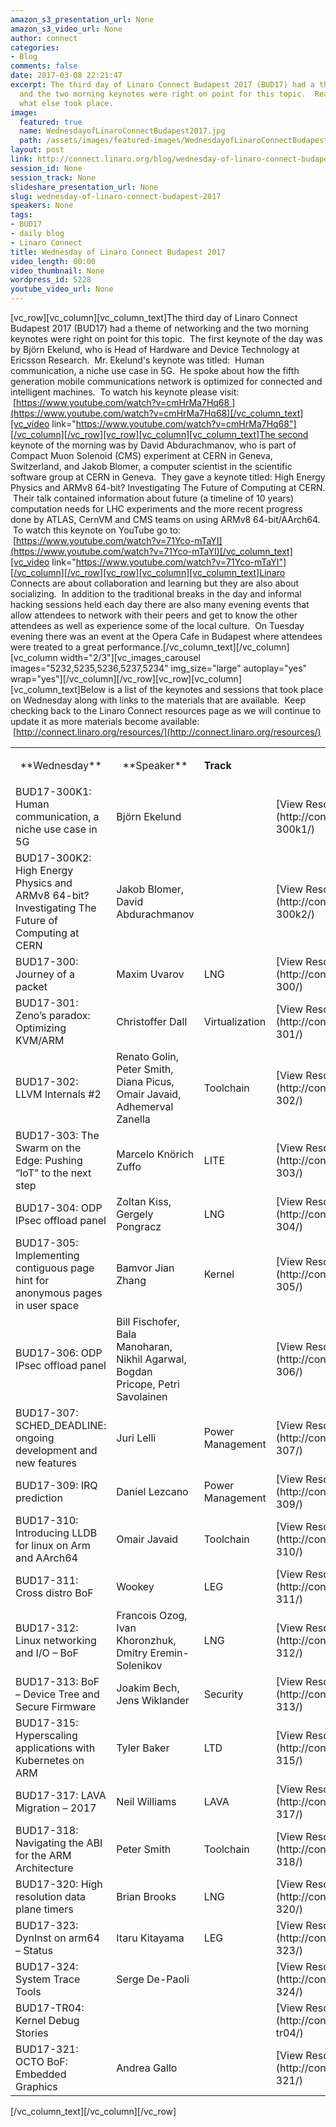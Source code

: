```yaml
---
amazon_s3_presentation_url: None
amazon_s3_video_url: None
author: connect
categories:
- Blog
comments: false
date: 2017-03-08 22:21:47
excerpt: The third day of Linaro Connect Budapest 2017 (BUD17) had a theme of networking
  and the two morning keynotes were right on point for this topic.  Read about what
  what else took place.
image:
  featured: true
  name: WednesdayofLinaroConnectBudapest2017.jpg
  path: /assets/images/featured-images/WednesdayofLinaroConnectBudapest2017.jpg
layout: post
link: http://connect.linaro.org/blog/wednesday-of-linaro-connect-budapest-2017/
session_id: None
session_track: None
slideshare_presentation_url: None
slug: wednesday-of-linaro-connect-budapest-2017
speakers: None
tags:
- BUD17
- daily blog
- Linaro Connect
title: Wednesday of Linaro Connect Budapest 2017
video_length: 00:00
video_thumbnail: None
wordpress_id: 5228
youtube_video_url: None
---
```


[vc_row][vc_column][vc_column_text]The third day of Linaro Connect Budapest 2017 (BUD17) had a theme of networking and the two morning keynotes were right on point for this topic.  The first keynote of the day was by Björn Ekelund, who is Head of Hardware and Device Technology at Ericsson Research.  Mr. Ekelund's keynote was titled:  Human communication, a niche use case in 5G.  He spoke about how the fifth generation mobile communications network is optimized for connected and intelligent machines.  To watch his keynote please visit:  [https://www.youtube.com/watch?v=cmHrMa7Hq68 ](https://www.youtube.com/watch?v=cmHrMa7Hq68)[/vc_column_text][vc_video link="https://www.youtube.com/watch?v=cmHrMa7Hq68"][/vc_column][/vc_row][vc_row][vc_column][vc_column_text]The second keynote of the morning was by David Abdurachmanov, who is part of Compact Muon Solenoid (CMS) experiment at CERN in Geneva, Switzerland, and Jakob Blomer, a computer scientist in the scientific software group at CERN in Geneva.  They gave a keynote titled: High Energy Physics and ARMv8 64-bit? Investigating The Future of Computing at CERN.  Their talk contained information about future (a timeline of 10 years) computation needs for LHC experiments and the more recent progress done by ATLAS, CernVM and CMS teams on using ARMv8 64-bit/AArch64.  To watch this keynote on YouTube go to:  [https://www.youtube.com/watch?v=71Yco-mTaYI](https://www.youtube.com/watch?v=71Yco-mTaYI)[/vc_column_text][vc_video link="https://www.youtube.com/watch?v=71Yco-mTaYI"][/vc_column][/vc_row][vc_row][vc_column][vc_column_text]Linaro Connects are about collaboration and learning but they are also about socializing.  In addition to the traditional breaks in the day and informal hacking sessions held each day there are also many evening events that allow attendees to network with their peers and get to know the other attendees as well as experience some of the local culture.  On Tuesday evening there was an event at the Opera Cafe in Budapest where attendees were treated to a great performance.[/vc_column_text][/vc_column][vc_column width="2/3"][vc_images_carousel images="5232,5235,5236,5237,5234" img_size="large" autoplay="yes" wrap="yes"][/vc_column][/vc_row][vc_row][vc_column][vc_column_text]Below is a list of the keynotes and sessions that took place on Wednesday along with links to the materials that are available.  Keep checking back to the Linaro Connect resources page as we will continue to update it as more materials become available:  [http://connect.linaro.org/resources/](http://connect.linaro.org/resources/)
<table >
<tbody >
<tr >

<td style="text-align: center;" >**Wednesday**
</td>

<td style="text-align: center;" >**Speaker**
</td>

<td >


**Track**



</td>

<td >
</td>
</tr>
<tr >

<td >BUD17-300K1: Human communication, a niche use case in 5G
</td>

<td >Björn Ekelund
</td>

<td >
</td>

<td >[View Resources](http://connect.linaro.org/resource/bud17/bud17-300k1/)
</td>
</tr>
<tr >

<td >BUD17-300K2: High Energy Physics and ARMv8 64-bit? Investigating The Future of Computing at CERN
</td>

<td >Jakob Blomer, David Abdurachmanov
</td>

<td >
</td>

<td >[View Resources](http://connect.linaro.org/resource/bud17/bud17-300k2/)
</td>
</tr>
<tr >

<td >BUD17-300: Journey of a packet
</td>

<td >Maxim Uvarov
</td>

<td >LNG
</td>

<td >[View Resources](http://connect.linaro.org/resource/bud17/bud17-300/)
</td>
</tr>
<tr >

<td >BUD17-301: Zeno’s paradox: Optimizing KVM/ARM
</td>

<td >Christoffer Dall
</td>

<td >Virtualization
</td>

<td >[View Resources](http://connect.linaro.org/resource/bud17/bud17-301/)
</td>
</tr>
<tr >

<td >BUD17-302: LLVM Internals #2
</td>

<td >Renato Golin, Peter Smith, Diana Picus, Omair Javaid, Adhemerval Zanella
</td>

<td >Toolchain
</td>

<td >[View Resources](http://connect.linaro.org/resource/bud17/bud17-302/)
</td>
</tr>
<tr >

<td >BUD17-303: The Swarm on the Edge: Pushing “IoT” to the next step
</td>

<td >Marcelo Knörich Zuffo
</td>

<td >LITE
</td>

<td >[View Resources](http://connect.linaro.org/resource/bud17/bud17-303/)
</td>
</tr>
<tr >

<td >BUD17-304: ODP IPsec offload panel
</td>

<td >Zoltan Kiss, Gergely Pongracz
</td>

<td >LNG
</td>

<td >[View Resources](http://connect.linaro.org/resource/bud17/bud17-304/)
</td>
</tr>
<tr >

<td >BUD17-305: Implementing contiguous page hint for anonymous pages in user space
</td>

<td >Bamvor Jian Zhang
</td>

<td >Kernel
</td>

<td >[View Resources](http://connect.linaro.org/resource/bud17/bud17-305/)
</td>
</tr>
<tr >

<td >BUD17-306: ODP IPsec offload panel
</td>

<td >Bill Fischofer, Bala Manoharan,
Nikhil Agarwal, Bogdan Pricope, Petri Savolainen
</td>

<td >
</td>

<td >[View Resources](http://connect.linaro.org/resource/bud17/bud17-306/)
</td>
</tr>
<tr >

<td >BUD17-307: SCHED_DEADLINE: ongoing development and new features
</td>

<td >Juri Lelli
</td>

<td >Power Management
</td>

<td >[View Resources](http://connect.linaro.org/resource/bud17/bud17-307/)
</td>
</tr>
<tr >

<td >BUD17-309: IRQ prediction
</td>

<td >Daniel Lezcano
</td>

<td >Power Management
</td>

<td >[View Resources](http://connect.linaro.org/resource/bud17/bud17-309/)
</td>
</tr>
<tr >

<td >BUD17-310: Introducing LLDB for linux on Arm and AArch64
</td>

<td >Omair Javaid
</td>

<td >Toolchain
</td>

<td >[View Resources](http://connect.linaro.org/resource/bud17/bud17-310/)
</td>
</tr>
<tr >

<td >BUD17-311: Cross distro BoF
</td>

<td >Wookey
</td>

<td >LEG
</td>

<td >[View Resources](http://connect.linaro.org/resource/bud17/bud17-311/)
</td>
</tr>
<tr >

<td >BUD17-312: Linux networking and I/O – BoF
</td>

<td >Francois Ozog, Ivan Khoronzhuk, Dmitry Eremin-Solenikov
</td>

<td >LNG
</td>

<td >[View Resources](http://connect.linaro.org/resource/bud17/bud17-312/)
</td>
</tr>
<tr >

<td >BUD17-313: BoF – Device Tree and Secure Firmware
</td>

<td >Joakim Bech, Jens Wiklander
</td>

<td >Security
</td>

<td >[View Resources](http://connect.linaro.org/resource/bud17/bud17-313/)
</td>
</tr>
<tr >

<td >BUD17-315: Hyperscaling applications with Kubernetes on ARM
</td>

<td >Tyler Baker
</td>

<td >LTD
</td>

<td >[View Resources](http://connect.linaro.org/resource/bud17/bud17-315/)
</td>
</tr>
<tr >

<td >BUD17-317: LAVA Migration – 2017
</td>

<td >Neil Williams
</td>

<td >LAVA
</td>

<td >[View Resources](http://connect.linaro.org/resource/bud17/bud17-317/)
</td>
</tr>
<tr >

<td >BUD17-318: Navigating the ABI for the ARM Architecture
</td>

<td >Peter Smith
</td>

<td >Toolchain
</td>

<td >[View Resources](http://connect.linaro.org/resource/bud17/bud17-318/)
</td>
</tr>
<tr >

<td >BUD17-320: High resolution data plane timers
</td>

<td >Brian Brooks
</td>

<td >LNG
</td>

<td >[View Resources](http://connect.linaro.org/resource/bud17/bud17-320/)
</td>
</tr>
<tr >

<td >BUD17-323: DynInst on arm64 – Status
</td>

<td >Itaru Kitayama
</td>

<td >LEG
</td>

<td >[View Resources](http://connect.linaro.org/resource/bud17/bud17-323/)
</td>
</tr>
<tr >

<td >BUD17-324: System Trace Tools
</td>

<td >Serge De-Paoli
</td>

<td >
</td>

<td >[View Resources](http://connect.linaro.org/resource/bud17/bud17-324/)
</td>
</tr>
<tr >

<td >BUD17-TR04: Kernel Debug Stories
</td>

<td >
</td>

<td >
</td>

<td >[View Resources](http://connect.linaro.org/resource/bud17/bud17-tr04/)
</td>
</tr>
<tr >

<td >BUD17-321: OCTO BoF: Embedded Graphics
</td>

<td >Andrea Gallo
</td>

<td >
</td>

<td >[View Resources](http://connect.linaro.org/resource/bud17/bud17-321/)
</td>
</tr>
</tbody>
</table>
[/vc_column_text][/vc_column][/vc_row]
